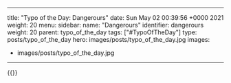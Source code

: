 
---
title: "Typo of the Day: Dangerours"
date: Sun May 02 00:39:56 +0000 2021
weight: 20
menu:
  sidebar:
    name: "Dangerours"
    identifier: dangerours
    weight: 20
    parent: typo_of_the_day
tags: ["#TypoOfTheDay"]
type: posts/typo_of_the_day
hero: images/posts/typo_of_the_day.jpg
images:
- images/posts/typo_of_the_day.jpg
---


{{<tweet user="mariatta" id="1388654452354142213">}}

